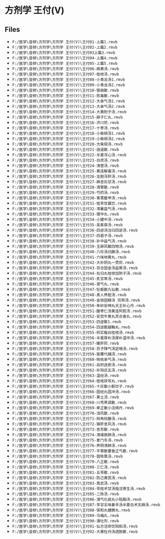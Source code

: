 # 方剂学 王付(V)

## Files

- `F:/医学\音频\方剂学\方剂学 王付(V)\王付01-上篇1.rmvb`
- `F:/医学\音频\方剂学\方剂学 王付(V)\王付02-上篇2.rmvb`
- `F:/医学\音频\方剂学\方剂学 王付(V)\王付03上篇3.rmvb`
- `F:/医学\音频\方剂学\方剂学 王付(V)\王付04-上篇4.rmvb`
- `F:/医学\音频\方剂学\方剂学 王付(V)\王付05-上篇5.rmvb`
- `F:/医学\音频\方剂学\方剂学 王付(V)\王付06-麻黄汤.rmvb`
- `F:/医学\音频\方剂学\方剂学 王付(V)\王付07-桂枝汤.rmvb`
- `F:/医学\音频\方剂学\方剂学 王付(V)\王付08-小青龙汤1.rmvb`
- `F:/医学\音频\方剂学\方剂学 王付(V)\王付09-小青龙汤2.rmvb`
- `F:/医学\音频\方剂学\方剂学 王付(V)\王付10-银翘散.rmvb`
- `F:/医学\音频\方剂学\方剂学 王付(V)\王付11-败毒散.rmvb`
- `F:/医学\音频\方剂学\方剂学 王付(V)\王付12-大承气汤1.rmvb`
- `F:/医学\音频\方剂学\方剂学 王付(V)\王付13-大承气汤2.rmvb`
- `F:/医学\音频\方剂学\方剂学 王付(V)\王付14-大黄附子汤.rmvb`
- `F:/医学\音频\方剂学\方剂学 王付(V)\王付15-麻子仁丸.rmvb`
- `F:/医学\音频\方剂学\方剂学 王付(V)\王付16-济川煎.rmvb`
- `F:/医学\音频\方剂学\方剂学 王付(V)\王付17-十枣汤.rmvb`
- `F:/医学\音频\方剂学\方剂学 王付(V)\王付18-小柴胡汤1.rmvb`
- `F:/医学\音频\方剂学\方剂学 王付(V)\王付19-小柴胡汤2.rmvb`
- `F:/医学\音频\方剂学\方剂学 王付(V)\王付20-大柴胡汤.rmvb`
- `F:/医学\音频\方剂学\方剂学 王付(V)\王付21-逍遥散.rmvb`
- `F:/医学\音频\方剂学\方剂学 王付(V)\王付22-半夏泻心汤.rmvb`
- `F:/医学\音频\方剂学\方剂学 王付(V)\王付23-白虎汤.rmvb`
- `F:/医学\音频\方剂学\方剂学 王付(V)\王付24-清营汤.rmvb`
- `F:/医学\音频\方剂学\方剂学 王付(V)\王付25-黄连解毒汤.rmvb`
- `F:/医学\音频\方剂学\方剂学 王付(V)\王付26-龙胆泻肝汤.rmvb`
- `F:/医学\音频\方剂学\方剂学 王付(V)\王付27-麻杏石甘汤.rmvb`
- `F:/医学\音频\方剂学\方剂学 王付(V)\王付28-清胃散.rmvb`
- `F:/医学\音频\方剂学\方剂学 王付(V)\王付29-芍药汤.rmvb`
- `F:/医学\音频\方剂学\方剂学 王付(V)\王付30-青蒿鳖甲汤.rmvb`
- `F:/医学\音频\方剂学\方剂学 王付(V)\王付31-桂苓甘露饮.rmvb`
- `F:/医学\音频\方剂学\方剂学 王付(V)\王付32-清暑益气汤.rmvb`
- `F:/医学\音频\方剂学\方剂学 王付(V)\王付33-理中丸.rmvb`
- `F:/医学\音频\方剂学\方剂学 王付(V)\王付34-小建中汤.rmvb`
- `F:/医学\音频\方剂学\方剂学 王付(V)\王付35-吴茱萸汤.rmvb`
- `F:/医学\音频\方剂学\方剂学 王付(V)\王付36-四逆汤当归四逆汤.rmvb`
- `F:/医学\音频\方剂学\方剂学 王付(V)\王付37-四君子汤.rmvb`
- `F:/医学\音频\方剂学\方剂学 王付(V)\王付38-补中益气汤.rmvb`
- `F:/医学\音频\方剂学\方剂学 王付(V)\王付39-玉屏风散四物汤.rmvb`
- `F:/医学\音频\方剂学\方剂学 王付(V)\王付40-八珍汤归脾汤.rmvb`
- `F:/医学\音频\方剂学\方剂学 王付(V)\王付41-六味地黄丸.rmvb`
- `F:/医学\音频\方剂学\方剂学 王付(V)\王付42-大补阴丸一贯煎.rmvb`
- `F:/医学\音频\方剂学\方剂学 王付(V)\王付43-百合固金汤益胃汤.rmvb`
- `F:/医学\音频\方剂学\方剂学 王付(V)\王付44-右归丸桂枝加附子汤.rmvb`
- `F:/医学\音频\方剂学\方剂学 王付(V)\王付45-炙甘草汤.rmvb`
- `F:/医学\音频\方剂学\方剂学 王付(V)\王付46-肾气丸.rmvb`
- `F:/医学\音频\方剂学\方剂学 王付(V)\王付47-牡蛎散九仙散.rmvb`
- `F:/医学\音频\方剂学\方剂学 王付(V)\王付48-真人养脏汤.rmvb`
- `F:/医学\音频\方剂学\方剂学 王付(V)\王付49-金锁固精汤 完带汤.rmvb`
- `F:/医学\音频\方剂学\方剂学 王付(V)\王付50-朱砂安神丸天王补心丹.rmvb`
- `F:/医学\音频\方剂学\方剂学 王付(V)\王付51-酸枣仁汤黄连阿胶汤.rmvb`
- `F:/医学\音频\方剂学\方剂学 王付(V)\王付52-安宫牛黄丸苏合香丸.rmvb`
- `F:/医学\音频\方剂学\方剂学 王付(V)\王付53-四逆散1.rmvb`
- `F:/医学\音频\方剂学\方剂学 王付(V)\王付54-四逆散越鞠丸.rmvb`
- `F:/医学\音频\方剂学\方剂学 王付(V)\王付55-枳实薤白桂枝汤.rmvb`
- `F:/医学\音频\方剂学\方剂学 王付(V)\王付56-半夏厚朴汤厚朴温中汤.rmvb`
- `F:/医学\音频\方剂学\方剂学 王付(V)\王付57-暖肝煎.rmvb`
- `F:/医学\音频\方剂学\方剂学 王付(V)\王付58-苏子降气汤定喘汤.rmvb`
- `F:/医学\音频\方剂学\方剂学 王付(V)\王付59-旋覆代赭汤.rmvb`
- `F:/医学\音频\方剂学\方剂学 王付(V)\王付60-桃核承气汤.rmvb`
- `F:/医学\音频\方剂学\方剂学 王付(V)\王付61-血府逐瘀汤.rmvb`
- `F:/医学\音频\方剂学\方剂学 王付(V)\王付62-补阳还五汤.rmvb`
- `F:/医学\音频\方剂学\方剂学 王付(V)\王付63-温经汤.rmvb`
- `F:/医学\音频\方剂学\方剂学 王付(V)\王付64-桂枝茯苓丸.rmvb`
- `F:/医学\音频\方剂学\方剂学 王付(V)\王付65-十灰散小蓟饮子.rmvb`
- `F:/医学\音频\方剂学\方剂学 王付(V)\王付66-固经丸固冲汤.rmvb`
- `F:/医学\音频\方剂学\方剂学 王付(V)\王付67-黄土汤.rmvb`
- `F:/医学\音频\方剂学\方剂学 王付(V)\王付68-川芎茶调散.rmvb`
- `F:/医学\音频\方剂学\方剂学 王付(V)\王付69-牵正散小活络丹.rmvb`
- `F:/医学\音频\方剂学\方剂学 王付(V)\王付70-消风散.rmvb`
- `F:/医学\音频\方剂学\方剂学 王付(V)\王付71-羚角钩藤汤.rmvb`
- `F:/医学\音频\方剂学\方剂学 王付(V)\王付72-镇肝息风汤.rmvb`
- `F:/医学\音频\方剂学\方剂学 王付(V)\王付73-杏苏散.rmvb`
- `F:/医学\音频\方剂学\方剂学 王付(V)\王付74-清燥救肺汤.rmvb`
- `F:/医学\音频\方剂学\方剂学 王付(V)\王付75-麦门冬汤.rmvb`
- `F:/医学\音频\方剂学\方剂学 王付(V)\王付76-养阴清肺汤.rmvb`
- `F:/医学\音频\方剂学\方剂学 王付(V)\王付77-平胃散藿香正气散.rmvb`
- `F:/医学\音频\方剂学\方剂学 王付(V)\王付78-茵陈蒿汤.rmvb`
- `F:/医学\音频\方剂学\方剂学 王付(V)\王付79-八正散.rmvb`
- `F:/医学\音频\方剂学\方剂学 王付(V)\王付80-三仁汤.rmvb`
- `F:/医学\音频\方剂学\方剂学 王付(V)\王付81-五苓散.rmvb`
- `F:/医学\音频\方剂学\方剂学 王付(V)\王付82-防己黄芪汤.rmvb`
- `F:/医学\音频\方剂学\方剂学 王付(V)\王付83-真武汤.rmvb`
- `F:/医学\音频\方剂学\方剂学 王付(V)\王付84-苓桂术甘汤独活寄生汤.rmvb`
- `F:/医学\音频\方剂学\方剂学 王付(V)\王付85-二陈汤.rmvb`
- `F:/医学\音频\方剂学\方剂学 王付(V)\王付86-清气化痰丸小陷胸汤.rmvb`
- `F:/医学\音频\方剂学\方剂学 王付(V)\王付87-苓甘五味姜辛汤半夏白术天麻汤.rmvb`
- `F:/医学\音频\方剂学\方剂学 王付(V)\王付88-保和丸健脾丸.rmvb`
- `F:/医学\音频\方剂学\方剂学 王付(V)\王付89-乌梅丸.rmvb`
- `F:/医学\音频\方剂学\方剂学 王付(V)\王付90-涌吐剂.rmvb`
- `F:/医学\音频\方剂学\方剂学 王付(V)\王付91-仙方活命饮阳和汤.rmvb`
- `F:/医学\音频\方剂学\方剂学 王付(V)\王付92-大黄牡丹汤透脓散.rmvb`
